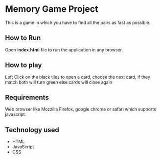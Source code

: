 # Memory Game Project

This is a game in which you have to find all the pairs as fast as possible.

## How to Run
Open **index.html** file to run the application in any browser.

## How to play
Left Click on the black tiles to open a card, choose the next card, if they match both will turn green else cards will close again

## Requirements

Web browser like Mozzilla Firefox, google chrome or safari which supports javascript.

## Technology used
* HTML
* JavaScript
* CSS
